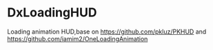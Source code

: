 # DxLoadingHUD
Loading animation HUD,base on https://github.com/pkluz/PKHUD and https://github.com/iamim2/OneLoadingAnimation

